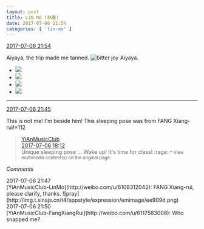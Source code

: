 ```yaml
---
layout: post
title: LIN Mo (林墨)
date: 2017-07-06 21:54
categories: [ 'lin-mo' ]
---
```


<div class="weibo-info">
  <a href="http://weibo.com/6108312042/FbaPg8yML">2017-07-06 21:54</a>
</div>

Aiyaya, the trip made me tanned. ![bitter joy](http://img.t.sinajs.cn/t4/appstyle/expression/ext/normal/2c/moren_yunbei_org.png) Aiyaya.

<!-- more -->

<ul class="weibo-pic-list-2">
  <li class="weibo-pic">
    <a href="https://wx4.sinaimg.cn/mw690/006FnQZYgy1fhai8rzu2tj33402c0b2a.jpg"><img src="https://wx4.sinaimg.cn/thumb150/006FnQZYgy1fhai8rzu2tj33402c0b2a.jpg" /></a>
  </li>
  <li class="weibo-pic">
    <a href="https://wx2.sinaimg.cn/mw690/006FnQZYgy1fhai8w7bkfj32c0340hdu.jpg"><img src="https://wx2.sinaimg.cn/thumb150/006FnQZYgy1fhai8w7bkfj32c0340hdu.jpg" /></a>
  </li>
  <li class="weibo-pic">
    <a href="https://wx3.sinaimg.cn/mw690/006FnQZYgy1fhai90ihz2j32c02c0kjm.jpg"><img src="https://wx3.sinaimg.cn/thumb150/006FnQZYgy1fhai90ihz2j32c02c0kjm.jpg" /></a>
  </li>
  <li class="weibo-pic">
    <a href="https://wx2.sinaimg.cn/mw690/006FnQZYgy1fhai93i63gj30ku112npd.jpg"><img src="https://wx2.sinaimg.cn/thumb150/006FnQZYgy1fhai93i63gj30ku112npd.jpg" /></a>
  </li>
</ul>

---

<div class="weibo-info">
  <a href="http://weibo.com/6108312042/FbaLEa39O">2017-07-06 21:45</a>
</div>

This is not me! I'm beside him! This sleeping pose was from FANG Xiang-rui!×112

> <div class="weibo-post-name">
>   <a href="http://weibo.com/u/6094546964">YiAnMusicClub</a>
> </div>
> <div class="weibo-info">
>   <a href="http://weibo.com/6094546964/Fb9nl6TsN">2017-07-06 18:12</a>
> </div>
> Unique sleeping pose … Wake up! It's time for class! :rage:  
> <small>* View multimedia content(s) on the original page.</small>

*Comments*

<div class="weibo-info">2017-07-06 21:47</div>
[YiAnMusicClub-LinMo](http://weibo.com/u/6108312042): FANG Xiang-rui, please clarify, thanks. ![pray](http://img.t.sinajs.cn/t4/appstyle/expression/emimage/ee909d.png)

<div class="weibo-info">2017-07-06 21:50</div>
[YiAnMusicClub-FangXiangRui](http://weibo.com/u/6117583008): Who snapped me?

